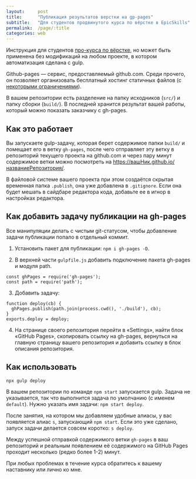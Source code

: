 ```yaml
---
layout:     post
title:      "Публикация результатов верстки на gp-pages"
subtitle:   "Для студентов продвинутого курса по вёрстке в EpicSkills"
permalink:  /page/:title
categories: web
---
```


Инструкция для студентов [про-курса по вёрстке](https://epixx.ru/course_programs/html-pro), но может быть применена без модификаций на любом проекте, в котором автоматизация сделана с gulp.

Github-pages — сервис, предоставляемый github.com. Среди прочего, он позволяет организовать бесплатный хостинг статичных файлов (с [некоторыми ограничениями](https://help.github.com/en/articles/what-is-github-pages#usage-limits)).

В вашем репозитории есть разделение на папку исходников (`src/`) и папку сборки (`build/`). В последней хранится результат вашей работы, который можно показать заказчику с gh-pages.

## Как это работает

Вы запускаете gulp-задачу, которая берет содержимое папки `build/` и помещает его в ветку `gh-pages`, после чего отправляет эту ветку в репозиторий текущего проекта на github.com и через пару минут содержимое ветки можно посмотреть на https://вашНик.github.io/названиеРепозитория/.

В файловой системе вашего проекта при этом создаётся скрытая временная папка `.publish`, она уже добавлена в `.gitignore`. Если она будет мешать в сайдбаре редактора кода, добавьте ее в игнор в настройках редактора.

## Как добавить задачу публикации на gh-pages

Все манипуляции делать с чистым git-статусом, чтобы добавление задачи публикации попало в отдельный коммит.

1. Установить пакет для публикации: `npm i gh-pages -D`.

2. В верхней части `gulpfile.js` добавить подключение пакета gh-pages и модуля path.

```
const ghPages = require('gh-pages');
const path = require('path');
```

3. Добавить задачу:

```
function deploy(cb) {
  ghPages.publish(path.join(process.cwd(), './build'), cb);
}
exports.deploy = deploy;
```

4. На странице своего репозитория перейти в «Settings», найти блок «GitHub Pages», скопировать ссылку на gh-pages, вернуться на главную страницу вашего репозитория и добавить ссылку в блок описания репозитория.

## Как использовать

```
npx gulp deploy
```

В вашем репозитории по команде `npm start` запускается gulp. Задача не указывается, так что выполнится задача по умолчанию (с именем `default`). Нужно указать имя задачи: `npm start deploy`.

После занятия, на котором мы добавляем удобные алиасы, у вас появляется алиас `s`, запускающий `npm start`. Если это уже сделано, запуск задачи делается совсем коротко: `s deploy`.

Между успешной отправкой содержимого ветки `gh-pages` в ваш репозиторий и реальным появлением её содержимого на GitHub Pages проходит несколько (редко более 1-2) минут.

При любых проблемах в течение курса обратитесь к вашему наставнику или лично ко мне.
